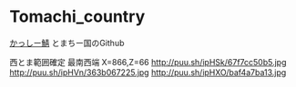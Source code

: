 # Tomachi_country
[かっしー鯖](http://www60.atwiki.jp/kassimine/) とまちー国のGithub

西とま範囲確定
最南西端 X=866,Z=66
http://puu.sh/ipHSk/67f7cc50b5.jpg
http://puu.sh/ipHVn/363b067225.jpg
http://puu.sh/ipHXO/baf4a7ba13.jpg
